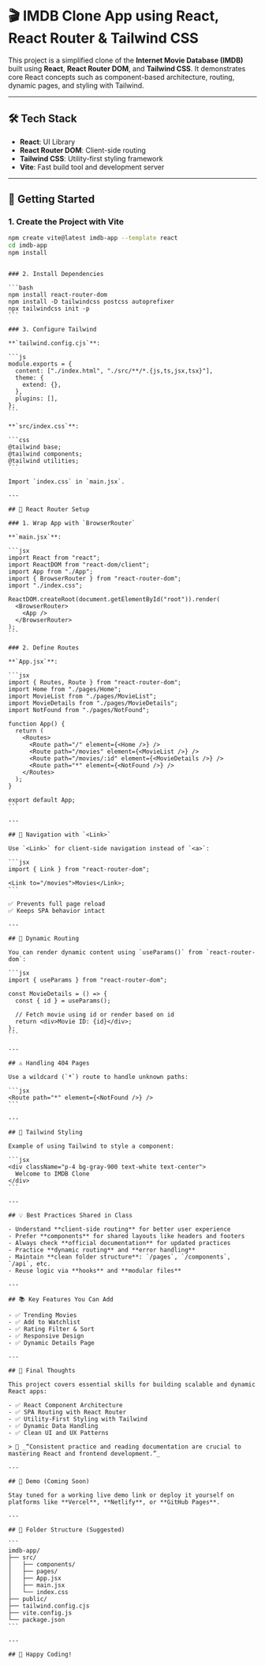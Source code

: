# 🎬 IMDB Clone App using React, React Router & Tailwind CSS

This project is a simplified clone of the **Internet Movie Database (IMDB)** built using **React**, **React Router DOM**, and **Tailwind CSS**. It demonstrates core React concepts such as component-based architecture, routing, dynamic pages, and styling with Tailwind.

---

## 🛠️ Tech Stack

- **React**: UI Library
- **React Router DOM**: Client-side routing
- **Tailwind CSS**: Utility-first styling framework
- **Vite**: Fast build tool and development server

---

## 🚀 Getting Started

### 1. Create the Project with Vite

```bash
npm create vite@latest imdb-app --template react
cd imdb-app
npm install
```
````

### 2. Install Dependencies

```bash
npm install react-router-dom
npm install -D tailwindcss postcss autoprefixer
npx tailwindcss init -p
```

### 3. Configure Tailwind

**`tailwind.config.cjs`**:

```js
module.exports = {
  content: ["./index.html", "./src/**/*.{js,ts,jsx,tsx}"],
  theme: {
    extend: {},
  },
  plugins: [],
};
```

**`src/index.css`**:

```css
@tailwind base;
@tailwind components;
@tailwind utilities;
```

Import `index.css` in `main.jsx`.

---

## 🧭 React Router Setup

### 1. Wrap App with `BrowserRouter`

**`main.jsx`**:

```jsx
import React from "react";
import ReactDOM from "react-dom/client";
import App from "./App";
import { BrowserRouter } from "react-router-dom";
import "./index.css";

ReactDOM.createRoot(document.getElementById("root")).render(
  <BrowserRouter>
    <App />
  </BrowserRouter>
);
```

### 2. Define Routes

**`App.jsx`**:

```jsx
import { Routes, Route } from "react-router-dom";
import Home from "./pages/Home";
import MovieList from "./pages/MovieList";
import MovieDetails from "./pages/MovieDetails";
import NotFound from "./pages/NotFound";

function App() {
  return (
    <Routes>
      <Route path="/" element={<Home />} />
      <Route path="/movies" element={<MovieList />} />
      <Route path="/movies/:id" element={<MovieDetails />} />
      <Route path="*" element={<NotFound />} />
    </Routes>
  );
}

export default App;
```

---

## 🔄 Navigation with `<Link>`

Use `<Link>` for client-side navigation instead of `<a>`:

```jsx
import { Link } from "react-router-dom";

<Link to="/movies">Movies</Link>;
```

✅ Prevents full page reload
✅ Keeps SPA behavior intact

---

## 🔀 Dynamic Routing

You can render dynamic content using `useParams()` from `react-router-dom`:

```jsx
import { useParams } from "react-router-dom";

const MovieDetails = () => {
  const { id } = useParams();

  // Fetch movie using id or render based on id
  return <div>Movie ID: {id}</div>;
};
```

---

## ⚠️ Handling 404 Pages

Use a wildcard (`*`) route to handle unknown paths:

```jsx
<Route path="*" element={<NotFound />} />
```

---

## 🎨 Tailwind Styling

Example of using Tailwind to style a component:

```jsx
<div className="p-4 bg-gray-900 text-white text-center">
  Welcome to IMDB Clone
</div>
```

---

## 💡 Best Practices Shared in Class

- Understand **client-side routing** for better user experience
- Prefer **components** for shared layouts like headers and footers
- Always check **official documentation** for updated practices
- Practice **dynamic routing** and **error handling**
- Maintain **clean folder structure**: `/pages`, `/components`, `/api`, etc.
- Reuse logic via **hooks** and **modular files**

---

## 📚 Key Features You Can Add

- ✅ Trending Movies
- ✅ Add to Watchlist
- ✅ Rating Filter & Sort
- ✅ Responsive Design
- ✅ Dynamic Details Page

---

## 📌 Final Thoughts

This project covers essential skills for building scalable and dynamic React apps:

- ✅ React Component Architecture
- ✅ SPA Routing with React Router
- ✅ Utility-First Styling with Tailwind
- ✅ Dynamic Data Handling
- ✅ Clean UI and UX Patterns

> 🧠 _“Consistent practice and reading documentation are crucial to mastering React and frontend development.”_

---

## 🎥 Demo (Coming Soon)

Stay tuned for a working live demo link or deploy it yourself on platforms like **Vercel**, **Netlify**, or **GitHub Pages**.

---

## 🧩 Folder Structure (Suggested)

```
imdb-app/
├── src/
│   ├── components/
│   ├── pages/
│   ├── App.jsx
│   ├── main.jsx
│   └── index.css
├── public/
├── tailwind.config.cjs
├── vite.config.js
└── package.json
```

---

## 🙌 Happy Coding!

